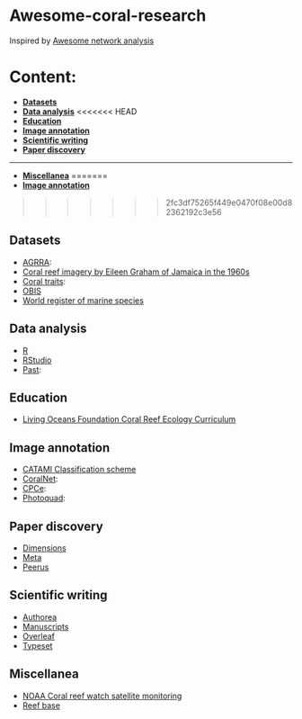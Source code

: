# Awesome-coral-research

Inspired by [Awesome network analysis](https://github.com/briatte/awesome-network-analysis)

# Content:

- __[Datasets](#datasets)__
- __[Data analysis](#data-analysis)__
<<<<<<< HEAD
- __[Education](#education)__
- __[Image annotation](#image-annotation)__
- __[Scientific writing](#scientific-writing)__
- __[Paper discovery](#image-annotation)__
----------------------------------------
- __[Miscellanea](#miscellanea)__
=======
- __[Image annotation](#image-annotation)__
>>>>>>> 2fc3df75265f449e0470f08e00d82362192c3e56

## Datasets
- [AGRRA](http://www.agrra.org/data-explorer/):
- [Coral reef imagery by Eileen Graham of Jamaica in the 1960s](http://data.nhm.ac.uk/dataset/0ad5b54d-4c0d-4b14-94b1-35c218c5996f)
- [Coral traits](https://coraltraits.org/):
- [OBIS](http://www.iobis.org/)
- [World register of marine species](http://www.marinespecies.org/)

## Data analysis
- [R](https://www.r-project.org/)
- [RStudio](https://www.rstudio.com/)
- [Past](https://folk.uio.no/ohammer/past/):

## Education
- [Living Oceans Foundation Coral Reef Ecology Curriculum](https://www.livingoceansfoundation.org/education/portal/)

## Image annotation
- [CATAMI Classification scheme](http://catami.org/)
- [CoralNet](https://coralnet.ucsd.edu/):
- [CPCe](https://cnso.nova.edu/cpce/index.html):
- [Photoquad](http://www.mar.aegean.gr/sonarlab/photoquad/index.php):

## Paper discovery
- [Dimensions](https://app.dimensions.ai/discover/publication)
- [Meta](http://meta.com/)
- [Peerus](https://peer.us/)

## Scientific writing
- [Authorea](https://www.authorea.com/)
- [Manuscripts](https://www.manuscriptsapp.com/)
- [Overleaf](https://www.overleaf.com/)
- [Typeset](https://typeset.io/)

## Miscellanea
- [NOAA Coral reef watch satellite monitoring](https://coralreefwatch.noaa.gov/satellite/index.php)
- [Reef base](http://www.reefbase.org/main.aspx)
